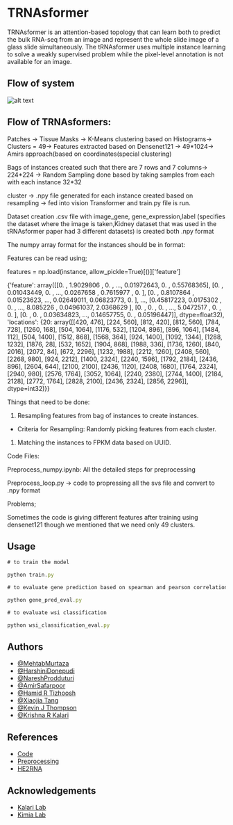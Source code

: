 
# TRNAsformer

TRNAsformer is an attention-based topology that can learn both to predict the bulk RNA-seq from an image and represent the whole slide image of a glass slide simultaneously. The tRNAsformer uses multiple instance learning to solve a weakly supervised problem while the pixel-level annotation is not available for an image.


## Flow of system
![alt text](https://github.com/HarshiniDonepudi/tRNAsformers/blob/main/TRNAsformer_Architrcture.png)



## Flow of TRNAsformers:

Patches -\> Tissue Masks -\> K-Means clustering based on Histograms-\> Clusters = 49-\> Features extracted based on Densenet121 -\> 49\*1024-\>
                      Amirs approach(based on coordinates(special clustering)

Bags of instances created such that there are 7 rows and 7 columns-\> 224\*224 -\>      Random Sampling done based by taking samples from each 
                                                              with each instance 32\*32

cluster -\> .npy file generated for each instance created based on resampling -\> fed into vision Transformer and train.py file is run.

Dataset creation .csv file with image\_gene, gene\_expression,label (specifies the dataset where the image is taken,Kidney dataset that was used in the tRNAsformer paper had 3 different datasets)  is created both .npy format


The numpy array format for the instances should be in format:

Features can be read using;

features = np.load(instance, allow\_pickle=True)[()]['feature']

{'feature': array([[0.        , 1.9029806 , 0.        , ..., 0.01972643, 0.        ,
         0.55768365],
        [0.        , 0.01043449, 0.        , ..., 0.0267658 , 0.7615977 ,
         0.        ],
        [0.        , 0.8107864 , 0.01523623, ..., 0.02649011, 0.06823773,
         0.        ],
        ...,
        [0.45817223, 0.0175302 , 0.        , ..., 8.085226  , 0.04961037,
         2.0368629 ],
        [0.        , 0.        , 0.        , ..., 5.0472517 , 0.        ,
         0.        ],
        [0.        , 0.        , 0.03634823, ..., 0.14657755, 0.        ,
         0.05196447]], dtype=float32), 'locations': {20: array([[420,  476],
        [224,  560],
        [812,  420],
        [812,  560],
        [784,  728],
        [1260,  168],
        [504, 1064],
        [1176,  532],
        [1204,  896],
        [896, 1064],
        [1484,  112],
        [504, 1400],
        [1512,  868],
        [1568,  364],
        [924, 1400],
        [1092, 1344],
        [1288, 1232],
        [1876,   28],
        [532, 1652],
        [1904,  868],
        [1988,  336],
        [1736, 1260],
        [840, 2016],
        [2072,   84],
        [672, 2296],
        [1232, 1988],
        [2212, 1260],
        [2408,  560],
        [2268,  980],
        [924, 2212],
        [1400, 2324],
        [2240, 1596],
        [1792, 2184],
        [2436,  896],
        [2604,  644],
        [2100, 2100],
        [2436, 1120],
        [2408, 1680],
        [1764, 2324],
        [2940,  980],
        [2576, 1764],
        [3052, 1064],
        [2240, 2380],
        [2744, 1400],
        [2184, 2128],
        [2772, 1764],
        [2828, 2100],
        [2436, 2324],
        [2856, 2296]], dtype=int32)}}

Things that need to be done:

1. Resampling features from bag of instances to create instances.

- Criteria for Resampling: Randomly picking features from each cluster.

1. Matching the instances to FPKM data based on UUID.

Code Files:

Preprocess\_numpy.ipynb: All the detailed steps for preprocessing

Preprocess\_loop.py -\> code to propressing all the svs file and convert to .npy format



Problems;

Sometimes the code is giving different features after training using densenet121 though we mentioned that we need only 49 clusters.


## Usage

```javascript
# to train the model

python train.py 

# to evaluate gene prediction based on spearman and pearson correlation

python gene_pred_eval.py

# to evaluate wsi classification

python wsi_classification_eval.py
```


## Authors

- [@MehtabMurtaza](https://github.com/MehtabMurtaza)
- [@HarshiniDonepudi](https://github.com/MehtabMurtaza)
- [@NareshProdduturi](https://github.com/m081429)
- [@AmirSafarpoor](https://scholar.google.com/citations?user=_HBHGL4AAAAJ&hl=en)
- [@Hamid R Tizhoosh](https://www.mayo.edu/research/faculty/tizhoosh-hamid-r-ph-d/bio-20530617)
- [@Xiaojia Tang](https://scholar.google.com/citations?user=QI6LJSYAAAAJ&hl=en)
- [@Kevin J Thompson](http://kalarikrlab.org/Kevin.html)
- [@Krishna R Kalari](https://www.mayo.edu/research/faculty/kalari-krishna-r-ph-d/bio-00095546)



## References

 - [Code](https://www.nature.com/articles/s42003-023-04583-x#Sec6)
 - [Preprocessing](https://www.sciencedirect.com/science/article/pii/S1361841520301213e)
 - [HE2RNA](https://www.nature.com/articles/s41467-020-17678-4)


## Acknowledgements

- [Kalari Lab](http://kalarikrlab.org/Kalari.html)
 - [Kimia Lab](https://kimialab.uwaterloo.ca/kimia/)
 

